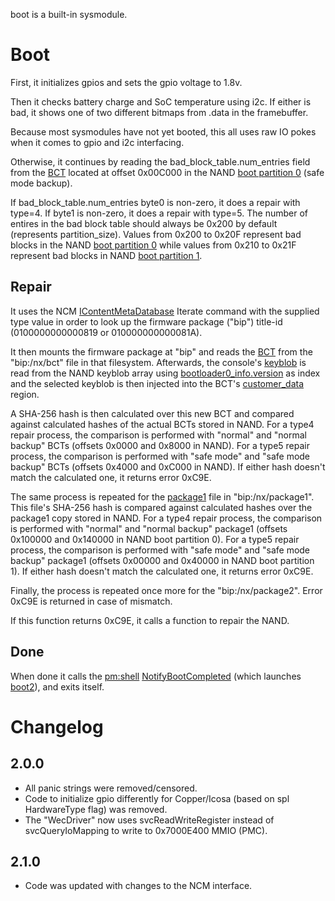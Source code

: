 boot is a built-in sysmodule.

# Boot

First, it initializes gpios and sets the gpio voltage to 1.8v.

Then it checks battery charge and SoC temperature using i2c. If either
is bad, it shows one of two different bitmaps from .data in the
framebuffer.

Because most sysmodules have not yet booted, this all uses raw IO pokes
when it comes to gpio and i2c interfacing.

Otherwise, it continues by reading the bad\_block\_table.num\_entries
field from the [BCT](BCT.md "wikilink") located at offset 0x00C000 in
the NAND [boot partition
0](Flash%20Filesystem#Boot%20Partitions.md##Boot_Partitions "wikilink")
(safe mode backup).

If bad\_block\_table.num\_entries byte0 is non-zero, it does a repair
with type=4. If byte1 is non-zero, it does a repair with type=5. The
number of entires in the bad block table should always be 0x200 by
default (represents partition\_size). Values from 0x200 to 0x20F
represent bad blocks in the NAND [boot partition
0](Flash%20Filesystem#Boot%20Partitions.md##Boot_Partitions "wikilink")
while values from 0x210 to 0x21F represent bad blocks in NAND [boot
partition
1](Flash%20Filesystem#Boot%20Partitions.md##Boot_Partitions "wikilink").

## Repair

It uses the NCM
[IContentMetaDatabase](NCM%20services#IContentMetaDatabase.md##IContentMetaDatabase "wikilink")
Iterate command with the supplied type value in order to look up the
firmware package ("bip") title-id (0100000000000819 or
010000000000081A).

It then mounts the firmware package at "bip" and reads the
[BCT](BCT.md "wikilink") from the "bip:/nx/bct" file in that filesystem.
Afterwards, the console's
[keyblob](Flash%20Filesystem#Keyblob.md##Keyblob "wikilink") is read
from the NAND keyblob array using
[bootloader0\_info.version](BCT#bootloader0%20info.md##bootloader0_info "wikilink")
as index and the selected keyblob is then injected into the BCT's
[customer\_data](BCT#customer%20data.md##customer_data "wikilink")
region.

A SHA-256 hash is then calculated over this new BCT and compared against
calculated hashes of the actual BCTs stored in NAND. For a type4 repair
process, the comparison is performed with "normal" and "normal backup"
BCTs (offsets 0x0000 and 0x8000 in NAND). For a type5 repair process,
the comparison is performed with "safe mode" and "safe mode backup" BCTs
(offsets 0x4000 and 0xC000 in NAND). If either hash doesn't match the
calculated one, it returns error 0xC9E.

The same process is repeated for the [package1](Package1.md "wikilink")
file in "bip:/nx/package1". This file's SHA-256 hash is compared against
calculated hashes over the package1 copy stored in NAND. For a type4
repair process, the comparison is performed with "normal" and "normal
backup" package1 (offsets 0x100000 and 0x140000 in NAND boot partition
0). For a type5 repair process, the comparison is performed with "safe
mode" and "safe mode backup" package1 (offsets 0x00000 and 0x40000 in
NAND boot partition 1). If either hash doesn't match the calculated one,
it returns error 0xC9E.

Finally, the process is repeated once more for the "bip:/nx/package2".
Error 0xC9E is returned in case of mismatch.

If this function returns 0xC9E, it calls a function to repair the NAND.

## Done

When done it calls the
[pm:shell](Process%20Manager%20services#pm:shell.md##pm:shell "wikilink")
[NotifyBootCompleted](Process%20Manager%20services#NotifyBootFinished.md##NotifyBootFinished "wikilink")
(which launches [boot2](Boot2.md "wikilink")), and exits itself.

# Changelog

## 2.0.0

  - All panic strings were removed/censored.
  - Code to initialize gpio differently for Copper/Icosa (based on spl
    HardwareType flag) was removed.
  - The "WecDriver" now uses svcReadWriteRegister instead of
    svcQueryIoMapping to write to 0x7000E400 MMIO (PMC).

## 2.1.0

  - Code was updated with changes to the NCM interface.
